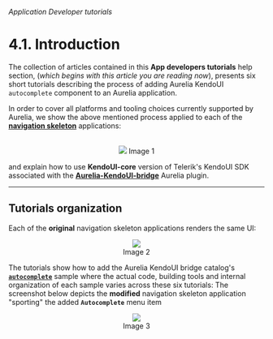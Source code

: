 _Application Developer tutorials_
# 4.1. Introduction

The collection of articles contained in this **App developers tutorials** help section, (_which begins with this article you are reading now_),  presents six short tutorials describing the process of adding Aurelia KendoUI `autocomplete` component to an Aurelia application.

In order to cover all platforms and tooling choices currently supported by Aurelia, we show the above mentioned process applied to each of the **[navigation skeleton](https://github.com/aurelia/skeleton-navigation)** applications:
<br><br>

<p align=center>
  <img src="https://cloud.githubusercontent.com/assets/2712405/21871307/560f0b86-d82f-11e6-998f-7517de2fb24f.png"></img>
Image 1
</p>

and explain how to use **KendoUI-core** version of Telerik's KendoUI SDK associated with the **[Aurelia-KendoUI-bridge](https://github.com/aurelia-ui-toolkits/aurelia-kendoui-bridge)** Aurelia plugin.


***

##  Tutorials organization

Each of the **original** navigation skeleton applications renders the same UI:

<p align=center>
  <img src="https://cloud.githubusercontent.com/assets/2712405/21910984/71d9f35e-d8ec-11e6-9b3b-a3a691318778.png"></img>
  <br>
Image 2
</p>

The tutorials show how to add the Aurelia KendoUI bridge catalog's **[`autocomplete`](http://aurelia-ui-toolkits.github.io/demo-kendo/#/samples/autocomplete-customizing-templates)** sample
where the actual code, building tools and internal organization of each sample varies across these six tutorials: The screenshot below depicts the **modified** navigation skeleton application "sporting" the added **`Autocomplete`** menu item 

<p align=center>
  <img src="https://cloud.githubusercontent.com/assets/2712405/21911435/c664147a-d8ee-11e6-924b-f0ef23ccff05.png"></img>
  <br>
Image 3
</p>

